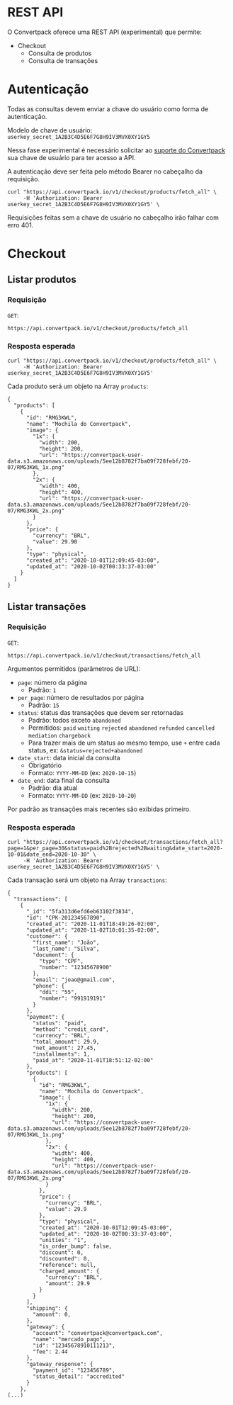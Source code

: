 # REST API

O Convertpack oferece uma REST API (experimental) que permite:

- Checkout
  - Consulta de produtos
  - Consulta de transações
  
# Autenticação

Todas as consultas devem enviar a chave do usuário como forma de autenticação.

Modelo de chave de usuário: `userkey_secret_1A2B3C4D5E6F7G8H9IV3MVX0XY1GY5`

Nessa fase experimental é necessário solicitar ao [suporte do Convertpack](mailto:support@convertpack.io) sua chave de usuário para ter acesso a API.

A autenticação deve ser feita pelo método Bearer no cabeçalho da requisição.

```
curl "https://api.convertpack.io/v1/checkout/products/fetch_all" \
     -H 'Authorization: Bearer userkey_secret_1A2B3C4D5E6F7G8H9IV3MVX0XY1GY5' \
```

Requisições feitas sem a chave de usuário no cabeçalho irão falhar com erro 401.

# Checkout
## Listar produtos

### Requisição
`GET`:
```
https://api.convertpack.io/v1/checkout/products/fetch_all
```

### Resposta esperada
```
curl "https://api.convertpack.io/v1/checkout/products/fetch_all" \
     -H 'Authorization: Bearer userkey_secret_1A2B3C4D5E6F7G8H9IV3MVX0XY1GY5'
```

Cada produto será um objeto na Array `products`:

```
{
  "products": [
    {
      "id": "RMG3KWL",
      "name": "Mochila do Convertpack",
      "image": {
        "1x": {
          "width": 200,
          "height": 200,
          "url": "https://convertpack-user-data.s3.amazonaws.com/uploads/5ee12b8782f7ba09f728febf/20-07/RMG3KWL_1x.png"
        },
        "2x": {
          "width": 400,
          "height": 400,
          "url": "https://convertpack-user-data.s3.amazonaws.com/uploads/5ee12b8782f7ba09f728febf/20-07/RMG3KWL_2x.png"
        }
      },
      "price": {
        "currency": "BRL",
        "value": 29.90
      },
      "type": "physical",
      "created_at": "2020-10-01T12:09:45-03:00",
      "updated_at": "2020-10-02T00:33:37-03:00"
    }
  ]
}
```

## Listar transações

### Requisição
`GET`:
```
https://api.convertpack.io/v1/checkout/transactions/fetch_all
```

Argumentos permitidos (parâmetros de URL):

- `page`: número da página
  - Padrão: `1`
- `per_page`: número de resultados por página
  - Padrão: `15`
- `status`: status das transações que devem ser retornadas
  - Padrão: todos exceto `abandoned`
  - Permitidos: `paid` `waiting` `rejected` `abandoned` `refunded` `cancelled` `mediation` `chargeback`
  - Para trazer mais de um status ao mesmo tempo, use `+` entre cada status, ex: `&status=rejected+abandoned`
- `date_start`: data inicial da consulta
  - Obrigatório
  - Formato: `YYYY-MM-DD` (ex: `2020-10-15`)
- `date_end`: data final da consulta
  - Padrão: dia atual
  - Formato: `YYYY-MM-DD` (ex: `2020-10-20`)

Por padrão as transações mais recentes são exibidas primeiro.

### Resposta esperada
```
curl "https://api.convertpack.io/v1/checkout/transactions/fetch_all?page=1&per_page=30&status=paid%2Brejected%2Bwaiting&date_start=2020-10-01&date_end=2020-10-30" \
     -H 'Authorization: Bearer userkey_secret_1A2B3C4D5E6F7G8H9IV3MVX0XY1GY5' \
```

Cada transação será um objeto na Array `transactions`:

```
{
  "transactions": [
    {
      "_id": "5fa313d6efd6eb63102f3834",
      "id": "CPK-201234567890",
      "created_at": "2020-11-01T18:49:26-02:00",
      "updated_at": "2020-11-02T10:01:35-02:00",
      "customer": {
        "first_name": "João",
        "last_name": "Silva",
        "document": {
          "type": "CPF",
          "number": "12345678900"
        },
        "email": "joao@gmail.com",
        "phone": {
          "ddi": "55",
          "number": "991919191"
        }
      },
      "payment": {
        "status": "paid",
        "method": "credit_card",
        "currency": "BRL",
        "total_amount": 29.9,
        "net_amount": 27.45,
        "installments": 1,
        "paid_at": "2020-11-01T18:51:12-02:00"
      },
      "products": [
        {
          "id": "RMG3KWL",
          "name": "Mochila do Convertpack",
          "image": {
            "1x": {
              "width": 200,
              "height": 200,
              "url": "https://convertpack-user-data.s3.amazonaws.com/uploads/5ee12b8782f7ba09f728febf/20-07/RMG3KWL_1x.png"
            },
            "2x": {
              "width": 400,
              "height": 400,
              "url": "https://convertpack-user-data.s3.amazonaws.com/uploads/5ee12b8782f7ba09f728febf/20-07/RMG3KWL_2x.png"
            }
          },
          "price": {
            "currency": "BRL",
            "value": 29.9
          },
          "type": "physical",
          "created_at": "2020-10-01T12:09:45-03:00",
          "updated_at": "2020-10-02T00:33:37-03:00",
          "unities": "1",
          "is_order_bump": false,
          "discount": 0,
          "discounted": 0,
          "reference": null,
          "charged_amount": {
            "currency": "BRL",
            "amount": 29.9
          }
        }
      ],
      "shipping": {
        "amount": 0,
      },
      "gateway": {
        "account": "convertpack@convertpack.com",
        "name": "mercado_pago",
        "id": "12345678910111213",
        "fee": 2.44
      },
      "gateway_response": {
        "payment_id": "123456789",
        "status_detail": "accredited"
      }
    },
(...)
```
